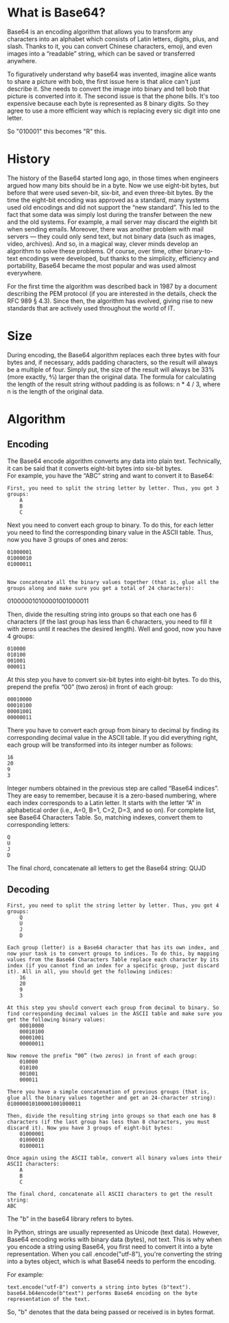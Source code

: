 # What is Base64?
Base64 is an encoding algorithm that allows you to transform any characters into an alphabet which consists of Latin letters, digits, plus, and slash. Thanks to it, you can convert Chinese characters, emoji, and even images into a “readable” string, which can be saved or transferred anywhere.

To figuratively understand why base64 was invented, imagine alice wants to share a picture with bob, the first issue here is that alice can't just describe it. She needs to convert the image into binary and tell bob that picture is converted into it. The second issue is that the phone bills. It's too expensive because each byte is represented as 8 binary digits. So they agree to use a more efficient way which is replacing every sic digit into one letter.

So "010001" this becomes "R" this.


# History

The history of the Base64 started long ago, in those times when engineers argued how many bits should be in a byte. Now we use eight-bit bytes, but before that were used seven-bit, six-bit, and even three-bit bytes. By the time the eight-bit encoding was approved as a standard, many systems used old encodings and did not support the “new standard”. This led to the fact that some data was simply lost during the transfer between the new and the old systems. For example, a mail server may discard the eighth bit when sending emails. Moreover, there was another problem with mail servers — they could only send text, but not binary data (such as images, video, archives). And so, in a magical way, clever minds develop an algorithm to solve these problems. Of course, over time, other binary-to-text encodings were developed, but thanks to the simplicity, efficiency and portability, Base64 became the most popular and was used almost everywhere.

For the first time the algorithm was described back in 1987 by a document describing the PEM protocol (if you are interested in the details, check the RFC 989 § 4.3). Since then, the algorithm has evolved, giving rise to new standards that are actively used throughout the world of IT.

# Size
During encoding, the Base64 algorithm replaces each three bytes with four bytes and, if necessary, adds padding characters, so the result will always be a multiple of four. Simply put, the size of the result will always be 33% (more exactly, 4⁄3) larger than the original data. The formula for calculating the length of the result string without padding is as follows: n * 4 / 3, where n is the length of the original data. 


# Algorithm

## Encoding 
The Base64 encode algorithm converts any data into plain text. Technically, it can be said that  it converts eight-bit bytes into six-bit bytes.  
For example, you have the “ABC” string and want to convert it to Base64: 
 
    First, you need to split the string letter by letter. Thus, you got 3 groups: 
        A 
        B 
        C 


 Next you need to convert each group to binary. To do this, for each letter you need to find the corresponding binary value in the ASCII table. Thus, now you have 3 groups of ones and zeros: 

    01000001 
    01000010 
    01000011 


	Now concatenate all the binary values together (that is, glue all the groups along and make sure you get a total of 24 characters): 
010000010100001001000011 

 Then, divide the resulting string into groups so that each one has 6 characters (if the last group has less than 6 characters, you need to fill it with zeros until it reaches the desired length). Well and good, now you have 4 groups: 

    010000 
    010100 
    001001 
    000011 

 At this step you have to convert six-bit bytes into eight-bit bytes. To do this, prepend the prefix “00” (two zeros) in front of each group: 

    00010000 
    00010100 
    00001001 
    00000011 


There you have to convert each group from binary to decimal by finding its corresponding decimal value in the ASCII table. If you did everything right, each group will be transformed into its integer number as follows: 

    16 
    20 
    9 
    3 


 Integer numbers obtained in the previous step are called “Base64 indices”. They are easy to remember, because it is a zero-based numbering, where each index corresponds to a Latin letter. It starts with the letter “A” in alphabetical order (i.e., A=0, B=1, C=2, D=3, and so on). For complete list, see Base64 Characters Table. So, matching indexes, convert them to corresponding letters: 

    Q 
    U 
    J 
    D 


The final chord, concatenate all letters to get the Base64 string: 
QUJD  

## Decoding 



    First, you need to split the string letter by letter. Thus, you got 4 groups: 
        Q 
        U 
        J 
        D 

    Each group (letter) is a Base64 character that has its own index, and now your task is to convert groups to indices. To do this, by mapping values from the Base64 Characters Table replace each character by its index (if you cannot find an index for a specific group, just discard it). All in all, you should get the following indices: 
        16 
        20 
        9 
        3 

    At this step you should convert each group from decimal to binary. So find corresponding decimal values in the ASCII table and make sure you get the following binary values: 
        00010000 
        00010100 
        00001001 
        00000011 

    Now remove the prefix “00” (two zeros) in front of each group: 
        010000 
        010100 
        001001 
        000011 

    There you have a simple concatenation of previous groups (that is, glue all the binary values together and get an 24-character string): 
    010000010100001001000011 

    Then, divide the resulting string into groups so that each one has 8 characters (if the last group has less than 8 characters, you must discard it). Now you have 3 groups of eight-bit bytes: 
        01000001 
        01000010 
        01000011 

    Once again using the ASCII table, convert all binary values into their ASCII characters: 
        A 
        B 
        C 
 
    The final chord, concatenate all ASCII characters to get the result string: 
    ABC 



The "b" in the base64 library refers to bytes.

In Python, strings are usually represented as Unicode (text data). However, Base64 encoding works with binary data (bytes), not text. This is why when you encode a string using Base64, you first need to convert it into a byte representation. When you call .encode("utf-8"), you're converting the string into a bytes object, which is what Base64 needs to perform the encoding.

For example:

    text.encode("utf-8") converts a string into bytes (b"text").
    base64.b64encode(b"text") performs Base64 encoding on the byte representation of the text.

So, "b" denotes that the data being passed or received is in bytes format.
